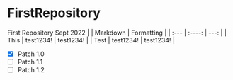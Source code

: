 # FirstRepository
First Repository Sept 2022
|       | Markdown | Formatting     |
| :---        |    :----:   |          ---: |
| This      | test1234!       | test1234!  |
| Test   | test1234!        | test1234!      |

- [x] Patch 1.0
- [ ] Patch 1.1
- [ ] Patch 1.2
